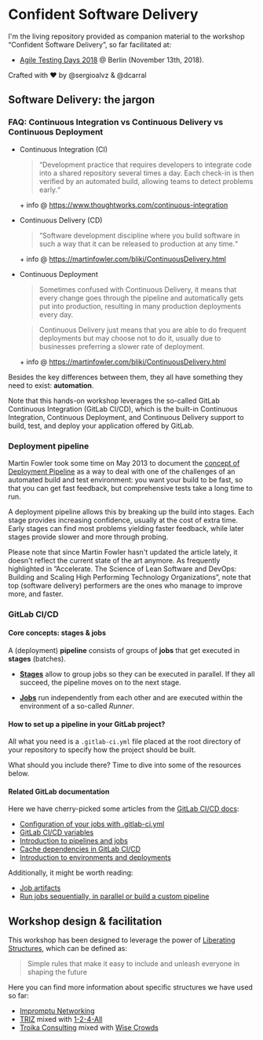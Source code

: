 # Confident Software Delivery

I'm the living repository provided as companion material to the workshop “Confident Software Delivery”, so far facilitated at:

- [Agile Testing Days 2018](https://agiletestingdays.com/2018/session/confident-software-delivery/) @ Berlin (November 13th, 2018).

Crafted with ❤️ by @sergioalvz & @dcarral

## Software Delivery: the jargon

### FAQ: Continuous Integration vs Continuous Delivery vs Continuous Deployment

- Continuous Integration (CI)

  > “Development practice that requires developers to integrate code into a shared repository several times a day. Each check-in is then verified by an automated build, allowing teams to detect problems early.“

  \+ info @ https://www.thoughtworks.com/continuous-integration

- Continuous Delivery (CD)

  > “Software development discipline where you build software in such a way that it can be released to production at any time.“

  \+ info @ https://martinfowler.com/bliki/ContinuousDelivery.html

- Continuous Deployment

  > Sometimes confused with Continuous Delivery, it means that every change goes through the pipeline and automatically gets put into production, resulting in many production deployments every day.

  > Continuous Delivery just means that you are able to do frequent deployments but may choose not to do it, usually due to businesses preferring a slower rate of deployment.

  \+ info @ https://martinfowler.com/bliki/ContinuousDelivery.html

Besides the key differences between them, they all have something they need to exist: **automation**.

Note that this hands-on workshop leverages the so-called GitLab Continuous Integration (GitLab CI/CD), which is the built-in Continuous Integration, Continuous Deployment, and Continuous Delivery support to build, test, and deploy your application offered by GitLab.

### Deployment pipeline

Martin Fowler took some time on May 2013 to document the [concept of Deployment Pipeline](<(https://martinfowler.com/bliki/DeploymentPipeline.html)>) as a way to deal with one of the challenges of an automated build and test environment: you want your build to be fast, so that you can get fast feedback, but comprehensive tests take a long time to run.

A deployment pipeline allows this by breaking up the build into stages. Each stage provides increasing confidence, usually at the cost of extra time. Early stages can find most problems yielding faster feedback, while later stages provide slower and more through probing.

Please note that since Martin Fowler hasn't updated the article lately, it doesn't reflect the current state of the art anymore. As frequently highlighted in ”Accelerate. The Science of Lean Software and DevOps: Building and Scaling High Performing Technology Organizations”, note that top (software delivery) performers are the ones who manage to improve more, and faster.

### GitLab CI/CD

#### Core concepts: stages & jobs

A (deployment) **pipeline** consists of groups of **jobs** that get executed in **stages** (batches).

- [**Stages**](https://docs.gitlab.com/ee/ci/yaml/README.html#stages) allow to group jobs so they can be executed in parallel. If they all succeed, the pipeline moves on to the next stage.

- [**Jobs**](https://docs.gitlab.com/ee/ci/yaml/README.html#jobs) run independently from each other and are executed within the environment of a so-called _Runner_.

#### How to set up a pipeline in your GitLab project?

All what you need is a `.gitlab-ci.yml` file placed at the root directory of your repository to specify how the project should be built.

What should you include there? Time to dive into some of the resources below.

#### Related GitLab documentation

Here we have cherry-picked some articles from the [GitLab CI/CD docs](https://docs.gitlab.com/ee/ci/README.html):

- [Configuration of your jobs with .gitlab-ci.yml](https://docs.gitlab.com/ee/ci/yaml/)
- [GitLab CI/CD variables](https://docs.gitlab.com/ee/ci/variables/README.html)
- [Introduction to pipelines and jobs](https://docs.gitlab.com/ee/ci/pipelines.html)
- [Cache dependencies in GitLab CI/CD](https://docs.gitlab.com/ee/ci/caching/)
- [Introduction to environments and deployments](https://docs.gitlab.com/ee/ci/environments.html)

Additionally, it might be worth reading:

- [Job artifacts](https://docs.gitlab.com/ee/user/project/pipelines/job_artifacts.html)
- [Run jobs sequentially, in parallel or build a custom pipeline](https://about.gitlab.com/2016/07/29/the-basics-of-gitlab-ci/)

## Workshop design & facilitation

This workshop has been designed to leverage the power of [Liberating Structures](http://www.liberatingstructures.com/), which can be defined as:

> Simple rules that make it easy to include and unleash everyone in shaping the future

Here you can find more information about specific structures we have used so far:

- [Impromptu Networking](http://www.liberatingstructures.com/2-impromptu-networking/)
- [TRIZ](http://www.liberatingstructures.com/6-making-space-with-triz/) mixed with [1-2-4-All](http://www.liberatingstructures.com/1-1-2-4-all/)
- [Troika Consulting](http://www.liberatingstructures.com/8-troika-consulting/) mixed with [Wise Crowds](http://www.liberatingstructures.com/13-wise-crowds/)
